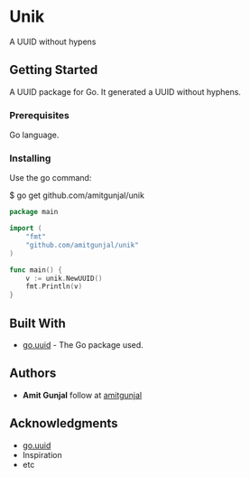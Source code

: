 # Unik

A UUID without hypens

## Getting Started

A UUID package for Go. It generated a UUID without hyphens.

### Prerequisites

Go language.

### Installing

Use the go command:

$ go get github.com/amitgunjal/unik

```go
package main

import (
	"fmt"
	"github.com/amitgunjal/unik"
)

func main() {
	v := unik.NewUUID()
	fmt.Println(v)
}
```

## Built With

* [go.uuid](https://github.com/satori/go.uuid) - The Go package used.


## Authors

* **Amit Gunjal** follow at [amitgunjal](https://github.com/amitgunjal)

## Acknowledgments

* [go.uuid](https://github.com/satori/go.uuid)
* Inspiration
* etc
